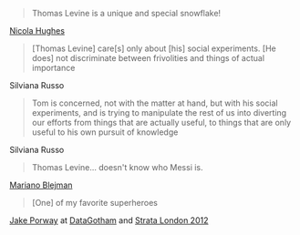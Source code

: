 > Thomas Levine is a unique and special snowflake!

[Nicola Hughes](http://www.guardian.co.uk/profile/nicola-hughes) <!-- notmuch show thread:00000000000215a7 -->

> [Thomas Levine] care[s] only about [his] social experiments. [He does]
> not discriminate between frivolities and things of actual importance

Silviana Russo <!-- notmuch show thread:00000000000053af -->

> Tom is concerned, not with the matter at hand, but with his social
> experiments, and is trying to manipulate the rest of us into diverting our
> efforts from things that are actually useful, to things that are only useful
> to his own pursuit of knowledge

Silviana Russo <!-- notmuch show thread:0000000000000290 -->

> Thomas Levine... doesn't know who Messi is.

[Mariano Blejman](http://www.pagina12.com.ar/diario/cdigital/31-202522-2012-09-04.html)

> [One] of my favorite superheroes

[Jake Porway](http://jakeporway.com/)
at [DataGotham](http://www.youtube.com/watch?v=rluDDbzX5S4) and
[Strata London 2012](http://www.youtube.com/watch?v=5dnSamOwpmI)

